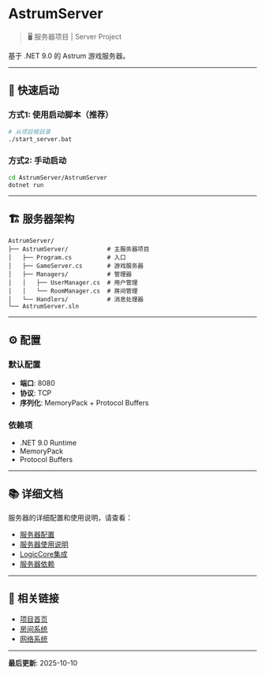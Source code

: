 # AstrumServer

> 🖥️ 服务器项目 | Server Project

基于 .NET 9.0 的 Astrum 游戏服务器。

---

## 🚀 快速启动

### 方式1: 使用启动脚本（推荐）
```bash
# 从项目根目录
./start_server.bat
```

### 方式2: 手动启动
```bash
cd AstrumServer/AstrumServer
dotnet run
```

---

## 🏗️ 服务器架构

```
AstrumServer/
├── AstrumServer/           # 主服务器项目
│   ├── Program.cs          # 入口
│   ├── GameServer.cs       # 游戏服务器
│   ├── Managers/           # 管理器
│   │   ├── UserManager.cs  # 用户管理
│   │   └── RoomManager.cs  # 房间管理
│   └── Handlers/           # 消息处理器
└── AstrumServer.sln
```

---

## ⚙️ 配置

### 默认配置
- **端口**: 8080
- **协议**: TCP
- **序列化**: MemoryPack + Protocol Buffers

### 依赖项
- .NET 9.0 Runtime
- MemoryPack
- Protocol Buffers

---

## 📚 详细文档

服务器的详细配置和使用说明，请查看：

- [服务器配置](../Docs/07-Development%20开发指南/Server-Setup%20服务器配置.md)
- [服务器使用说明](../Docs/07-Development%20开发指南/Server-Usage%20服务器使用说明.md)
- [LogicCore集成](../Docs/07-Development%20开发指南/LogicCore-Integration%20LogicCore集成说明.md)
- [服务器依赖](../Docs/07-Development%20开发指南/Server-Dependencies%20服务器依赖.md)

---

## 🔗 相关链接

- [项目首页](../README.md)
- [房间系统](../Docs/01-GameDesign%20游戏设计/Room-System%20房间系统.md)
- [网络系统](../Docs/08-Technical%20技术参考/)

---

**最后更新**: 2025-10-10

